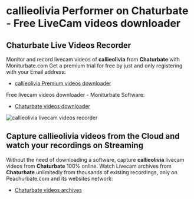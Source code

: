 # callieolivia Performer on Chaturbate - Free LiveCam videos downloader

## Chaturbate Live Videos Recorder

Monitor and record livecam videos of **callieolivia** from **Chaturbate** with Moniturbate.com
Get a premium trial for free by just and only registering with your Email address:
* [callieolivia Premium videos downloader](https://moniturbate.com/request-demo-licence-key.html)

Free livecam videos downloader - Moniturbate Software:
* [Chaturbate videos downloader](https://moniturbate.com/moniturbate-download-software.html)

![callieolivia livecam videos recorder](https://peachurnet.com/templates/moniturbate-software.png)


## Capture callieolivia videos from the Cloud and watch your recordings on Streaming

Without the need of downloading a software, capture **callieolivia** livecam videos from **Chaturbate** 100% online.
Watch Livecam archives from **Chaturbate** unlimitedly from thousands of existing recordings, only on Peachurbate.com and its websites network:
* [Chaturbate videos archives](https://peachurnet.com/)